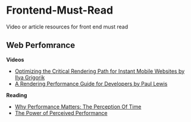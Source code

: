 # Frontend-Must-Read
Video or article resources for front end must read 

## Web Perfomrance 
__Videos__
- [Optimizing the Critical Rendering Path for Instant Mobile Websites by Ilya Grigorik](https://www.youtube.com/watch?v=YV1nKLWoARQ)
- [A Rendering Performance Guide for Developers by Paul Lewis](https://www.youtube.com/watch?v=9xjpmpX4NJE)

__Reading__
- [Why Performance Matters: The Perception Of Time](http://www.smashingmagazine.com/2015/09/why-performance-matters-the-perception-of-time/)
- [The Power of Perceived Performance](http://www.ebaytechblog.com/2015/01/05/the-power-of-perceived-performance/)
